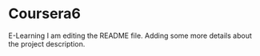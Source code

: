 # Coursera6
E-Learning
I am editing the README file. Adding some more details about the project description.
